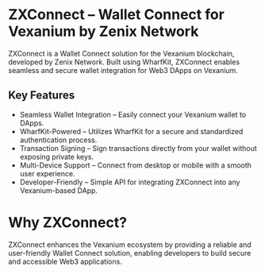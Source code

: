# ZXConnect – Wallet Connect for Vexanium by Zenix Network  
ZXConnect is a Wallet Connect solution for the Vexanium blockchain, developed by Zenix Network. Built using WharfKit, ZXConnect enables seamless and secure wallet integration for Web3 DApps on Vexanium.  

## Key Features
- Seamless Wallet Integration – Easily connect your Vexanium wallet to DApps.
- WharfKit-Powered – Utilizes WharfKit for a secure and standardized authentication process.
- Transaction Signing – Sign transactions directly from your wallet without exposing private keys.
- Multi-Device Support – Connect from desktop or mobile with a smooth user experience.
- Developer-Friendly – Simple API for integrating ZXConnect into any Vexanium-based DApp.

# Why ZXConnect?
ZXConnect enhances the Vexanium ecosystem by providing a reliable and user-friendly Wallet Connect solution, enabling developers to build secure and accessible Web3 applications.

